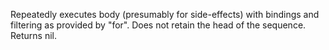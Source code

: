   Repeatedly executes body (presumably for side-effects) with
  bindings and filtering as provided by "for".  Does not retain
  the head of the sequence. Returns nil.